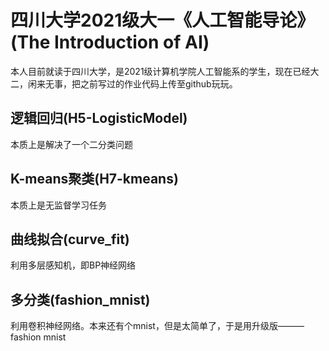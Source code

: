 # 四川大学2021级大一《人工智能导论》(The Introduction of AI) 
本人目前就读于四川大学，是2021级计算机学院人工智能系的学生，现在已经大二，闲来无事，把之前写过的作业代码上传至github玩玩。

## 逻辑回归(H5-LogisticModel)
本质上是解决了一个二分类问题
## K-means聚类(H7-kmeans)
本质上是无监督学习任务
## 曲线拟合(curve_fit)
利用多层感知机，即BP神经网络
## 多分类(fashion_mnist)
利用卷积神经网络。本来还有个mnist，但是太简单了，于是用升级版———fashion mnist
